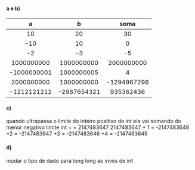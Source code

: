 #### a e b)
a | b | soma 
:--: | :--: | :--:
10 | 20 | 30
−10 | 10 | 0
−2 | −3 | -5
1000000000 | 1000000000 | 2000000000
−1000000001 | 1000000005 | 4
2000000000 | 1000000000 | -1294967296
−1212121212 | −2987654321 | 935362436

#### c)
quando ultrapassa o limite do inteiro positivo do int ele vai somando do menor negativo
limite int + = 2147483647
2147483647  + 1 = -2147483648
+2 = -2147483647
+3 = -2147483646
+4 = -2147483645

#### d) 
mudar o tipo de dado para long long ao inves de int